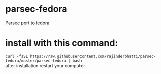 # parsec-fedora
Parsec port to fedora  
# install with this command:
`curl -fsSL https://raw.githubusercontent.com/rajinderbhatti/parsec-fedora/master/parsec-fedora | bash`  
after installation restart your computer
